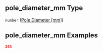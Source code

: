 ## pole_diameter_mm Type

`number` ([Pole Diameter \[mm\]](iea43_wra_data_model-properties-measurement-location-measurement-location-properties-mast-properties-properties-mast-section-geometry-mast-section-geometry-properties-pole-diameter-mm.md))

## pole_diameter_mm Examples

```json
203
```
